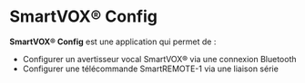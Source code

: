 # SmartVOX® Config

**SmartVOX® Config** est une application qui permet de :

* Configurer un avertisseur vocal SmartVOX® via une connexion Bluetooth
* Configurer une télécommande SmartREMOTE-1 via une liaison série
